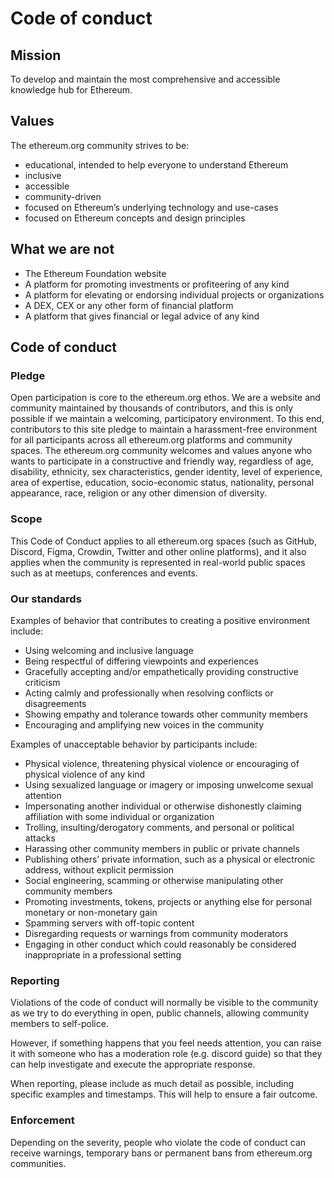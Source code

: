 # Code of conduct

## Mission

To develop and maintain the most comprehensive and accessible knowledge hub for Ethereum.

## Values

The ethereum.org community strives to be:

- educational, intended to help everyone to understand Ethereum
- inclusive
- accessible
- community-driven
- focused on Ethereum’s underlying technology and use-cases
- focused on Ethereum concepts and design principles

## What we are not

- The Ethereum Foundation website
- A platform for promoting investments or profiteering of any kind
- A platform for elevating or endorsing individual projects or organizations
- A DEX, CEX or any other form of financial platform
- A platform that gives financial or legal advice of any kind

## Code of conduct

### Pledge

Open participation is core to the ethereum.org ethos. We are a website and community maintained by thousands of contributors, and this is only possible if we maintain a welcoming, participatory environment. To this end, contributors to this site pledge to maintain a harassment-free environment for all participants across all ethereum.org platforms and community spaces. The ethereum.org community welcomes and values anyone who wants to participate in a constructive and friendly way, regardless of age, disability, ethnicity, sex characteristics, gender identity, level of experience, area of expertise, education, socio-economic status, nationality, personal appearance, race, religion or any other dimension of diversity.

### Scope

This Code of Conduct applies to all ethereum.org spaces (such as GitHub, Discord, Figma, Crowdin, Twitter and other online platforms), and it also applies when the community is represented in real-world public spaces such as at meetups, conferences and events.

### Our standards

Examples of behavior that contributes to creating a positive environment include:

- Using welcoming and inclusive language
- Being respectful of differing viewpoints and experiences
- Gracefully accepting and/or empathetically providing constructive criticism
- Acting calmly and professionally when resolving conflicts or disagreements
- Showing empathy and tolerance towards other community members
- Encouraging and amplifying new voices in the community

Examples of unacceptable behavior by participants include:

- Physical violence, threatening physical violence or encouraging of physical violence of any kind
- Using sexualized language or imagery or imposing unwelcome sexual attention
- Impersonating another individual or otherwise dishonestly claiming affiliation with some individual or organization
- Trolling, insulting/derogatory comments, and personal or political attacks
- Harassing other community members in public or private channels
- Publishing others’ private information, such as a physical or electronic address, without explicit permission
- Social engineering, scamming or otherwise manipulating other community members
- Promoting investments, tokens, projects or anything else for personal monetary or non-monetary gain
- Spamming servers with off-topic content
- Disregarding requests or warnings from community moderators
- Engaging in other conduct which could reasonably be considered inappropriate in a professional setting

### Reporting

Violations of the code of conduct will normally be visible to the community as we try to do everything in open, public channels, allowing community members to self-police.

However, if something happens that you feel needs attention, you can raise it with someone who has a moderation role (e.g. discord guide) so that they can help investigate and execute the appropriate response.

When reporting, please include as much detail as possible, including specific examples and timestamps. This will help to ensure a fair outcome.

### Enforcement

Depending on the severity, people who violate the code of conduct can receive warnings, temporary bans or permanent bans from ethereum.org communities.
